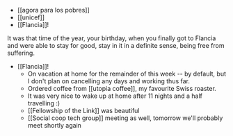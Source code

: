 - [[agora para los pobres]]
- [[unicef]]
- [[Flancia]]!

It was that time of the year, your birthday, when you finally got to Flancia and were able to stay for good, stay in it in a definite sense, being free from suffering.

- [[Flancia]]!
  - On vacation at home for the remainder of this week -- by default, but I don't plan on cancelling any days and working thus far.
  - Ordered coffee from [[utopia coffee]], my favourite Swiss roaster.
  - It was very nice to wake up at home after 11 nights and a half travelling :)
  - [[Fellowship of the Link]] was beautiful
  - [[Social coop tech group]] meeting as well, tomorrow we'll probably meet shortly again
